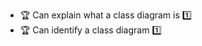 * <span id="outcome-classDiagrams-introduction-one">:trophy: Can explain what a class diagram is :one:</span>
* <span id="outcome-classDiagrams-introduction-two">:trophy: Can identify a class diagram :one:</span>
